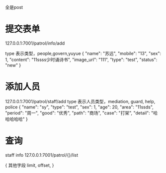 全是post

# 提交表单
127.0.0.1:7001/patrol/info/add

type 表示类型，people,govern,yuyue
{
	"name": "苏远",
	"mobile": "13",
	"sex": 1,
	"content": "11ssss少时诵诗书",
	"image_url": "111",
	"type": "test",
	"status": "new"
}




# 添加人员
127.0.0.1:7001/patrol/staff/add
type 表示人员类型，mediation, guard, help, police
{
	"name": "sy",
	"type": "test",
	"sex": 1,
	"age": 20,
	"area": "11ssds",
	"period": "周一",
	"good": "优秀",
	"path": "商场",
	"case": "打架",
	"detail": "哈哈哈哈哈"
}


# 查询
staff info
127.0.0.1:7001/patrol/{}/list

{
   其他字段
   limit,
    offset,
}
